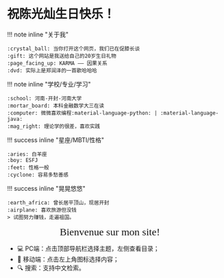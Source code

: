 # 祝陈光灿生日快乐！

!!! note inline "关于我"

    :crystal_ball: 当你打开这个网页，我们已在促膝长谈  
    :gift: 这个网站是我送给自己的20岁生日礼物  
    :page_facing_up: KARMA —— 因果关系  
    :dvd: 实际上是郑润泽的一首歌哈哈哈  
    
!!! note inline "学校/专业/学习"

    :school: 河南-开封-河南大学  
    :mortar_board: 本科金融数学大三在读  
    :computer: 微微喜欢编程:material-language-python: | :material-language-java:  
    :mag_right: 理论学的很差，喜欢实践  
    
!!! success inline "星座/MBTI/性格"

    :aries: 白羊座  
    :boy: ESFJ  
    :feet: 性格一般  
    :cyclone: 容易多愁善感  
    
!!! success inline "晃晃悠悠"

    :earth_africa: 曾长居平顶山，现居开封  
    :airplane: 喜欢旅游但没钱  
    > 试图努力赚钱，走遍祖国。


<center>
    <font face = "Apple chancery" size = 5>Bienvenue sur mon site! 🌼</font>
</center>

- 💻 PC端：点击顶部导航栏选择主题，左侧查看目录；
- 📱 移动端：点击左上角图标选择内容；
- 🔍 搜索：支持中文检索。


<script>
function updateTime() {
    var date = new Date();
    var now = date.getTime();
    var startDate = new Date("2022/12/29 09:10:12");
    var start = startDate.getTime();
    var diff = now - start;
    var y, d, h, m;
    y = Math.floor(diff / (365 * 24 * 3600 * 1000));
    diff -= y * 365 * 24 * 3600 * 1000;
    d = Math.floor(diff / (24 * 3600 * 1000));
    h = Math.floor(diff / (3600 * 1000) % 24);
    m = Math.floor(diff / (60 * 1000) % 60);
    if (y == 0) {
        document.getElementById("web-time").innerHTML = d + "<span class=\"heti-spacing\"> </span>天<span class=\"heti-spacing\"> </span>" + h + "<span class=\"heti-spacing\"> </span>小时<span class=\"heti-spacing\"> </span>" + m + "<span class=\"heti-spacing\"> </span>分钟";
    } else {
        document.getElementById("web-time").innerHTML = y + "<span class=\"heti-spacing\"> </span>年<span class=\"heti-spacing\"> </span>" + d + "<span class=\"heti-spacing\"> </span>天<span class=\"heti-spacing\"> </span>" + h + "<span class=\"heti-spacing\"> </span>小时<span class=\"heti-spacing\"> </span>" + m + "<span class=\"heti-spacing\"> </span>分钟";
    }
    setTimeout(updateTime, 1000 * 60);
}
updateTime();
function toggle_statistics() {
    var statistics = document.getElementById("statistics");
    if (statistics.style.opacity == 0) {
        statistics.style.opacity = 1;
    } else {
        statistics.style.opacity = 0;
    }
}
</script>
